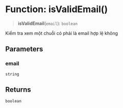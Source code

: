 # Function: isValidEmail()

> **isValidEmail**(`email`): `boolean`

Kiểm tra xem một chuỗi có phải là email hợp lệ không

## Parameters

### email

`string`

## Returns

`boolean`
